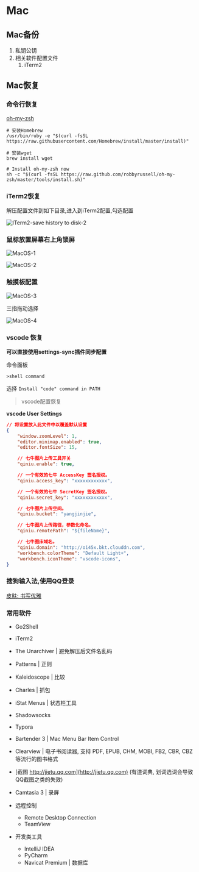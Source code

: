 # Mac

## Mac备份

1. 私钥公钥
2. 相关软件配置文件
    1. iTerm2

## Mac恢复

### 命令行恢复

[oh-my-zsh](http://ohmyz.sh)

```shell
# 安装Homebrew
/usr/bin/ruby -e "$(curl -fsSL https://raw.githubusercontent.com/Homebrew/install/master/install)"

# 安装wget
brew install wget

# Install oh-my-zsh now
sh -c "$(curl -fsSL https://raw.github.com/robbyrussell/oh-my-zsh/master/tools/install.sh)"
```

### iTerm2恢复

解压配置文件到如下目录,进入到iTerm2配置,勾选配置

![ITerm2-save history to disk-2](http://oi480zo5x.bkt.clouddn.com/ITerm2-save%20history%20to%20disk-2.png)

### 鼠标放置屏幕右上角锁屏

![MacOS-1](http://oi480zo5x.bkt.clouddn.com/MacOS-1.png)

![MacOS-2](http://oi480zo5x.bkt.clouddn.com/MacOS-2.png)

### 触摸板配置

![MacOS-3](http://oi480zo5x.bkt.clouddn.com/MacOS-3.png)

三指拖动选择

![MacOS-4](http://oi480zo5x.bkt.clouddn.com/MacOS-4.png)

### vscode 恢复

**可以直接使用settings-sync插件同步配置**

命令面板

    >shell command

选择 `Install "code" command in PATH`

> vscode配置恢复

**vscode User Settings**

```json
// 将设置放入此文件中以覆盖默认设置
{
    "window.zoomLevel": 1,
    "editor.minimap.enabled": true,
    "editor.fontSize": 15,

    // 七牛图片上传工具开关
    "qiniu.enable": true,

    // 一个有效的七牛 AccessKey 签名授权。
    "qiniu.access_key": "xxxxxxxxxxxx",

    // 一个有效的七牛 SecretKey 签名授权。
    "qiniu.secret_key": "xxxxxxxxxxxx",

    // 七牛图片上传空间。
    "qiniu.bucket": "yangjinjie",

    // 七牛图片上传路径，参数化命名。
    "qiniu.remotePath": "${fileName}",

    // 七牛图床域名。
    "qiniu.domain": "http://oi45x.bkt.clouddn.com",
    "workbench.colorTheme": "Default Light+",
    "workbench.iconTheme": "vscode-icons",
}
```

### 搜狗输入法,使用QQ登录

[皮肤: 书写优雅](http://oi480zo5x.bkt.clouddn.com/书写优雅.mssf)

### 常用软件

* Go2Shell
* iTerm2
* The Unarchiver | 避免解压后文件名乱码
* Patterns | 正则
* Kaleidoscope | 比较
* Charles | 抓包
* iStat Menus | 状态栏工具
* Shadowsocks
* Typora

* Bartender 3 | Mac Menu Bar Item Control

* Clearview | 电子书阅读器, 支持 PDF, EPUB, CHM, MOBI, FB2, CBR, CBZ 等流行的图书格式

* [截图 http://jietu.qq.com](http://jietu.qq.com) (有道词典, 划词选词会导致QQ截图之类的失效)
* Camtasia 3 | 录屏

* 远程控制
    * Remote Desktop Connection
    * TeamView

* 开发类工具
    * IntelliJ IDEA
    * PyCharm
    * Navicat Premium | 数据库
